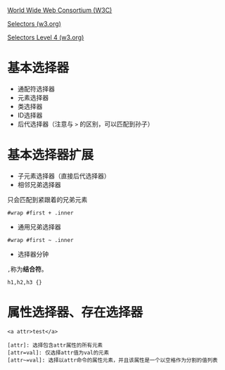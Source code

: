 [World Wide Web Consortium (W3C)](https://www.w3.org/)

[Selectors (w3.org)](https://www.w3.org/TR/CSS2/selector.html)

[Selectors Level 4 (w3.org)](https://www.w3.org/TR/selectors/)

# 基本选择器

- 通配符选择器
- 元素选择器
- 类选择器
- ID选择器
- 后代选择器（注意与 `>` 的区别，可以匹配到孙子）

# 基本选择器扩展

- 子元素选择器（直接后代选择器）
- 相邻兄弟选择器

只会匹配到紧跟着的兄弟元素

```
#wrap #first + .inner
```

- 通用兄弟选择器

```
#wrap #first ~ .inner
```

- 选择器分钟

`,`称为**结合符**。

```
h1,h2,h3 {}
```

# 属性选择器、存在选择器

```
<a attr>test</a>

[attr]: 选择包含attr属性的所有元素
[attr=val]: 仅选择attr值为val的元素
[attr~=val]: 选择以attr命令的属性元素，并且该属性是一个以空格作为分割的值列表

```

